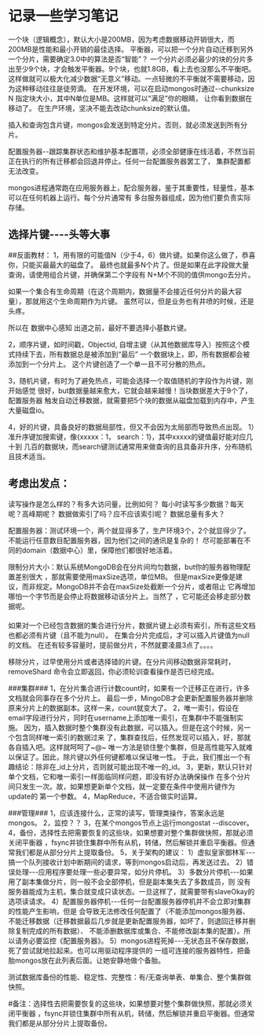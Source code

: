 记录一些学习笔记
===============


一个块（逻辑概念），默认大小是200MB，因为考虑数据移动开销很大，而200MB是性能和最小开销的最佳选择。
平衡器，可以把一个分片自动迁移到另外一个分片，需要确定3.0中的算法是否“智能”？
一个分片必须必最少的块的分片多出至少9个块，才会触发平衡器。9个块，也就1.8GB，看上去也没那么不平衡吧。
这样做就可以极大化减少数据“无意义”移动。一点轻微的不平衡就不需要移动，因为这种移动往往是徒劳滴。
在开发环境，可以在启动mongos时通过--chunksize N 指定块大小，其中N单位是MB。这样就可以“满足”你的眼睛，
让你看到数据在移动了。
在生产环境，坚决不能去改动chunksize的默认值。


插入和查询包含片键，mongos会发送到特定分片。否则，就必须发送到所有分片。


配置服务器--跟踪集群状态和维护基本配置项，必须全部健康在线活着，不然当前正在执行的所有迁移都会回退并停止。任何一台配置服务器罢工了，
集群配置都无法改变。


mongos进程通常跑在应用服务器上，配合服务器，鉴于其重要性，轻量性，基本可以在任何机器上运行。每个分片通常有
多台服务器组成，因为他们要负责实际存储。

选择片键----头等大事
----------------------
##反面教材：
1，用有限的可能值N（少于4，6）做片键。如果你这么做了，恭喜你，只能买最最大的磁盘了。
最终也就最多N个片了。但是如果在此字段做大量查询，请使用组合片键，并确保第二个字段有
N+M个不同的值供mongo去分片。

如果一个集合有生命周期（在这个周期内，数据量不会接近任何分片的最大容量），那就用这个生命周期作为片键。
虽然可以，但是业务也有井喷的时候，还是头疼。

所以在   数据中心感知  出道之前，最好不要选择小基数片键。

2，顺序片键，如时间戳，Objectid, 自增主键（从其他数据库导入）按照这个模式持续下去，所有数据总是被添加到“最后”
一个数据块上，即，所有数据都会被添加到一个分片上。
这个片键创造了一个单一且不可分散的热点。

3，随机片键，有时为了避免热点，可能会选择一个取值随机的字段作为片键，刚开始感觉
很好，but数据量越来愈大，它就会越来越慢！当块数据差大于9个了，配置服务器
触发自动迁移数据，就需要把5个块的数据从磁盘加载到内存中，产生大量磁盘io。

4，好的片键，具备良好的数据局部性，但又不会因为太局部而导致热点出现。
1）准升序键加搜索键，像{xxxxx：1， search：1}，其中xxxxx的键值最好能对应几十到
几百的数据块，而search键测试通常用来做查询的且具备非升序，分布随机且技术适当。


考虑出发点：
----------
读写操作是怎么样的？有多大访问量，比例如何？
每小时读写多少数据？每天呢？高峰期呢？
数据做索引了吗？应不应该索引呢？
数据总量有多大？

配置服务器：测试环境一个，两个就显得多了，生产环境3个，2个就显得少了。
不能运行任意数目配置服务器，因为他们之间的通讯是复杂的！
尽可能部署在不同的domain（数据中心）里，保障他们都很好地活着。


限制分片大小：默认系统MongoDB会在分片间均匀数据，but你的服务器物理配置差别很大
，那就需要使用maxSize选项，单位MB。
但是maxSize更像是建议，而非规定。MongoDB并不会在maxSize处截断一个分片，或者阻止
它再增加哪怕一个字节而是会停止将数据移动该分片上。当然了 ，它可能还会移走部分数据呢。

####
如果对一个已经包含数据的集合进行分片，数据片键上必须有索引，所有这些文档也都必须有片键（且不能为null）。
在集合分片完成后，才可以插入片键值为null的文档。
在还有较多容量时，提前做分片，不然就要凌晨3点了。。。。


移除分片，过早使用分片或者选择错的片键。在分片间移动数据非常耗时，removeShard
命令会立即返回，你必须轮训查看操作是否已经完成。


###集群###
1，在分片集合进行计数count时，如果有一个迁移正在进行，许多文档就会同事存在多个分片上。
最后一步，MingoDB才会更新配置服务器并删除原来分片上的数据副本。这样一来，count就变大了。
2，唯一索引，假设在email字段进行分片，同时在username上添加唯一索引，在集群中不能强制实施。
因为，插入数据时整个集群没有此数据，可以插入。但是在这个时候，另一个包含同样唯一索引的数据过来
了，集群查找后，任然发现可以插入，好，那就各自插入吧。这样就呵呵了~@~
唯一方法是锁住整个集群，但是高性能写入就难以保证了。因此，除片键以外任何键都难以保证唯一性。
于此，我们推出一个有趣结论：除非在_id上分片，否则就可能出现不唯一的_id。
3，更新，默认只针对单个文档，它和唯一索引一样面临同样问题，即没有好办法确保操作
在多个分片间只发生一次。故，如果想更新单个文档，就一定要在条件中使用片键作为update的
第一个参数。
4，MapReduce，不适合做实时运算。

###管理###
1，应该连接什么，正常的读写，管理类操作，答案永远是mongos。
2，监控？？
3，在某个mongos节点上运行mongostat --discover。
4，备份，选择性去把需要恢复的这些块，如果想要对整个集群做快照，那就必须关闭平衡器
，fsync并锁住集群中所有从机，转储，然后解锁并重启平衡器。但通常我们都是从部分分片上提取备份。
5，关于架构的建议：
1）虚拟皇家御林军---搞一个队列接收计划中断期间的请求，等到mongos启动后，再发送过去。
2）错误处理---应用程序要处理一些必要异常，如分片停机。
3）多数分片停机---如果用了副本集做分片，则一般不会全部停机，但是副本集失去了多数成员，则
没有服务器能成为主机，集合就变成只读状态。一旦这样了，就需要带有slaveOkay的选项读请求。
4）配置服务器停机---任何一台配置服务器停机并不会立即对集群的性能产生影响，但是
会导致无法修改任何配置了（不能添加mongos服务器、不能迁移数据（迁移数据最后几步就是更新配置服务器，如坏了，则退回迁移并删除复制完成的所有数据）、
不能添删数据库或集合、不能修改副本集的配置）。所以请务必要监控《配置服务器》。
5）mongos进程死掉---无状态且不保存数据，死了尝试就地拉起来。也可以用驱动程序提供的
一组可连接的服务器特性，把备胎mongos放在此列表后面。让她安静地做个备胎。



测试数据库备份的性能、稳定性、完整性：有/无查询单表、单集合、整个集群做快照。

#备注：选择性去把需要恢复的这些块，如果想要对整个集群做快照，那就必须关闭平衡器
  ，fsync并锁住集群中所有从机，转储，然后解锁并重启平衡器。但通常我们都是从部分分片上提取备份。

